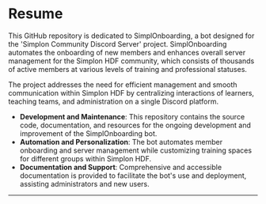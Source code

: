 # Resume

This GitHub repository is dedicated to SimplOnboarding, a bot designed for the 'Simplon Community Discord Server' project. SimplOnboarding automates the onboarding of new members and enhances overall server management for the Simplon HDF community, which consists of thousands of active members at various levels of training and professional statuses.

The project addresses the need for efficient management and smooth communication within Simplon HDF by centralizing interactions of learners, teaching teams, and administration on a single Discord platform.

- **Development and Maintenance**: This repository contains the source code, documentation, and resources for the ongoing development and improvement of the SimplOnboarding bot.
- **Automation and Personalization**: The bot automates member onboarding and server management while customizing training spaces for different groups within Simplon HDF.
- **Documentation and Support**: Comprehensive and accessible documentation is provided to facilitate the bot's use and deployment, assisting administrators and new users.

---
